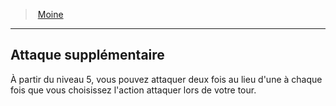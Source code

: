 ﻿---
!Generic
Id: monk_hd.md#attaque-supplémentaire
ParentLink: monk_hd.md#moine
Name: Attaque supplémentaire
ParentName: Moine
NameLevel: 2
Attributes: {}
---
> [Moine](hd_monk.md)

---

## Attaque supplémentaire

À partir du niveau 5, vous pouvez attaquer deux fois au lieu d'une à chaque fois que vous choisissez l'action attaquer lors de votre tour.

